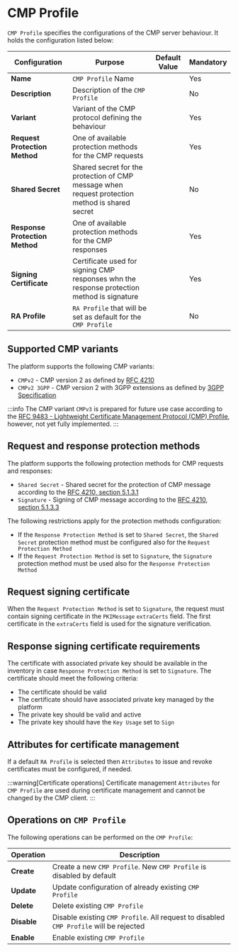 # CMP Profile

`CMP Profile` specifies the configurations of the CMP server behaviour. It holds the configuration listed below:

| Configuration                  | Purpose                                                                                         | Default Value | Mandatory                                     |
|--------------------------------|-------------------------------------------------------------------------------------------------|---------------|-----------------------------------------------|
| **Name**                       | `CMP Profile` Name                                                                              |               | <span class="badge badge--success">Yes</span> |
| **Description**                | Description of the `CMP Profile`                                                                |               | <span class="badge badge--danger">No</span>   |
| **Variant**                    | Variant of the CMP protocol defining the behaviour                                              |               | <span class="badge badge--success">Yes</span> |
| **Request Protection Method**  | One of available protection methods for the CMP requests                                        |               | <span class="badge badge--success">Yes</span> |
| **Shared Secret**              | Shared secret for the protection of CMP message when request protection method is shared secret |               | <span class="badge badge--danger">No</span>   |
| **Response Protection Method** | One of available protection methods for the CMP responses                                       |               | <span class="badge badge--success">Yes</span> |
| **Signing Certificate**        | Certificate used for signing CMP responses whn the response protection method is signature      |               | <span class="badge badge--success">Yes</span> |
| **RA Profile**                 | `RA Profile` that will be set as default for the `CMP Profile`                                  |               | <span class="badge badge--danger">No</span>   |

## Supported CMP variants

The platform supports the following CMP variants:
- `CMPv2` - CMP version 2 as defined by [RFC 4210](https://datatracker.ietf.org/doc/html/rfc4210)
- `CMPv2 3GPP` - CMP version 2 with 3GPP extensions as defined by [3GPP Specification](https://www.3gpp.org/specifications-technologies)

:::info
The CMP variant `CMPv3` is prepared for future use case according to the [RFC 9483 - Lightweight Certificate Management Protocol (CMP) Profile](https://datatracker.ietf.org/doc/html/rfc9483), however, not yet fully implemented.
:::

## Request and response protection methods

The platform supports the following protection methods for CMP requests and responses:
- `Shared Secret` - Shared secret for the protection of CMP message according to the [RFC 4210, section 5.1.3.1](https://datatracker.ietf.org/doc/html/rfc4210#section-5.1.3.1)
- `Signature` - Signing of CMP message according to the [RFC 4210, section 5.1.3.3](https://datatracker.ietf.org/doc/html/rfc4210#section-5.1.3.3)

The following restrictions apply for the protection methods configuration:
- If the `Response Protection Method` is set to `Shared Secret`, the `Shared Secret` protection method must be configured also for the `Request Protection Method`
- If the `Request Protection Method` is set to `Signature`, the `Signature` protection method must be used also for the `Response Protection Method`

## Request signing certificate

When the `Request Protection Method` is set to `Signature`, the request must contain signing certificate in the `PKIMessage` `extraCerts` field. The first certificate in the `extraCerts` field is used for the signature verification.

## Response signing certificate requirements

The certificate with associated private key should be available in the inventory in case `Response Protection Method` is set to `Signature`. The certificate should meet the following criteria:
- The certificate should be valid
- The certificate should have associated private key managed by the platform
- The private key should be valid and active
- The private key should have the `Key Usage` set to `Sign`

## Attributes for certificate management

If a default `RA Profile` is selected then `Attributes` to issue and revoke certificates must be configured, if needed.

:::warning[Certificate operations]
Certificate management `Attributes` for `CMP Profile` are used during certificate management and cannot be changed by the CMP client.
:::

## Operations on `CMP Profile`

The following operations can be performed on the `CMP Profile`:

| Operation   | Description                                                                            |
|-------------|----------------------------------------------------------------------------------------|
| **Create**  | Create a new `CMP Profile`. New `CMP Profile` is disabled by default                   |
| **Update**  | Update configuration of already existing `CMP Profile`                                 |
| **Delete**  | Delete existing `CMP Profile`                                                          |
| **Disable** | Disable existing `CMP Profile`. All request to disabled `CMP Profile` will be rejected |
| **Enable**  | Enable existing `CMP Profile`                                                          |
